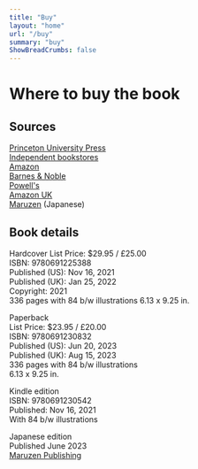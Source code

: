 ```yaml
---
title: "Buy"
layout: "home"
url: "/buy"
summary: "buy"
ShowBreadCrumbs: false
---
```


# Where to buy the book

## Sources

[Princeton University Press](https://press.princeton.edu/books/hardcover/9780691225388/the-essence-of-software)  
[Independent bookstores](https://www.indiebound.org/book/9780691225388)  
[Amazon](https://www.amazon.com/Essence-Software-Concepts-Matter-Design/dp/0691225389)  
[Barnes & Noble](https://www.barnesandnoble.com/w/the-essence-of-software-daniel-jackson/1139308059)  
[Powell's](https://www.powells.com/book/the-essence-of-software-9780691225388)  
[Amazon UK](https://www.amazon.co.uk/Essence-Software-Concepts-Matter-Design/dp/0691225389)  
[Maruzen](https://www.maruzen-publishing.co.jp/item/?book_no=304995) (Japanese)

## Book details

Hardcover
List Price: $29.95 / £25.00  
ISBN: 9780691225388  
Published (US): Nov 16, 2021  
Published (UK): Jan 25, 2022  
Copyright: 2021  
336 pages with 84 b/w illustrations
6.13 x 9.25 in.

Paperback  
List Price: $23.95 / £20.00  
ISBN: 9780691230832  
Published (US): Jun 20, 2023  
Published (UK): Aug 15, 2023  
336 pages with 84 b/w illustrations  
6.13 x 9.25 in.  

Kindle edition  
ISBN: 9780691230542  
Published: Nov 16, 2021  
With 84 b/w illustrations  

Japanese edition  
Published June 2023  
[Maruzen Publishing](https://www.maruzen-publishing.co.jp/item/?book_no=304995)



